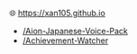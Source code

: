 🌐 https://xan105.github.io

- [/Aion-Japanese-Voice-Pack](https://xan105.github.io/Aion-Japanese-Voice-Pack/)
- [/Achievement-Watcher](https://xan105.github.io/Achievement-Watcher/)
